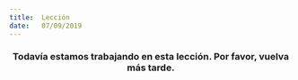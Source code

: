 ```yaml
---
title:  Lección
date:   07/09/2019
---
```


### <center>Todavía estamos trabajando en esta lección. Por favor, vuelva más tarde.</center>